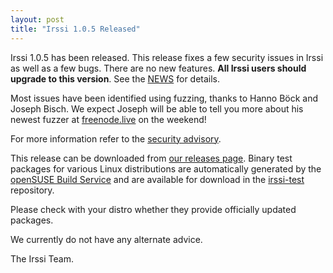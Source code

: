 ```yaml
---
layout: post
title: "Irssi 1.0.5 Released"
---
```


Irssi 1.0.5 has been released. This release fixes a few security
issues in Irssi as well as a few bugs. There are no new
features. **All Irssi users should upgrade to this version**. See the
[NEWS](/NEWS/#v1-0-5) for
details.

Most issues have been identified using fuzzing, thanks to Hanno Böck
and Joseph Bisch. We expect Joseph will be able to tell you more
about his newest fuzzer at [freenode.live](https://freenode.live/) on the weekend!

For more information refer to the [security advisory](/security/html/irssi_sa_2017_10).

This release can be downloaded from [our releases
page](/NEWS/#v1-0-5). Binary test packages
for various Linux distributions are automatically generated by the
[openSUSE Build Service](https://build.opensuse.org/) and are
available for download in the
[irssi-test](https://software.opensuse.org/download.html?project=home:ailin_nemui:irssi-test;package=irssi)
repository.

Please check with your distro whether they provide officially updated
packages.

We currently do not have any alternate advice.

The Irssi Team.
